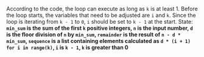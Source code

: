 According to the code, the loop can execute as long as `k` is at least 1. Before the loop starts, the variables that need to be adjusted are `i` and `k`. Since the loop is iterating from `k - 1` to `0`, `i` should be set to `k - 1` at the start. 
State: **`min_sum` is the sum of the first `k` positive integers, `n` is the input number, `d` is the floor division of `n` by `min_sum`, `remainder` is the result of `n - d * min_sum`, `sequence` is a list containing elements calculated as `d * (i + 1) for i in range(k)`, `i` is `k - 1`, `k` is greater than 0**